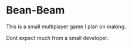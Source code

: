 # Bean-Beam
This is a small multiplayer game I plan on making. 

Dont expect much from a small developer.
